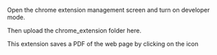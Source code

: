 Open the chrome extension management screen and turn on developer mode.

Then upload the chrome_extension folder here.

This extension saves a PDF of the web page by clicking on the icon
